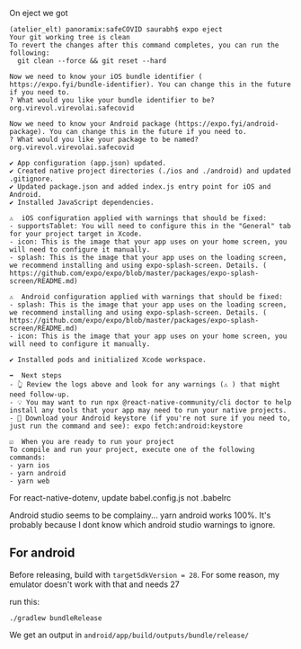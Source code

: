 

On eject we got
```
(atelier_elt) panoramix:safeCOVID saurabh$ expo eject
Your git working tree is clean
To revert the changes after this command completes, you can run the following:
  git clean --force && git reset --hard

Now we need to know your iOS bundle identifier (​https://expo.fyi/bundle-identifier​). You can change this in the future if you need to.
? What would you like your bundle identifier to be? org.virevol.virevolai.safecovid

Now we need to know your Android package (​https://expo.fyi/android-package​). You can change this in the future if you need to.
? What would you like your package to be named? org.virevol.virevolai.safecovid

✔ App configuration (app.json) updated.
✔ Created native project directories (./ios and ./android) and updated .gitignore.
✔ Updated package.json and added index.js entry point for iOS and Android.
✔ Installed JavaScript dependencies.

⚠️  iOS configuration applied with warnings that should be fixed:
- supportsTablet: You will need to configure this in the "General" tab for your project target in Xcode.
- icon: This is the image that your app uses on your home screen, you will need to configure it manually.
- splash: This is the image that your app uses on the loading screen, we recommend installing and using expo-splash-screen. Details. (​https://github.com/expo/expo/blob/master/packages/expo-splash-screen/README.md​)

⚠️  Android configuration applied with warnings that should be fixed:
- splash: This is the image that your app uses on the loading screen, we recommend installing and using expo-splash-screen. Details. (​https://github.com/expo/expo/blob/master/packages/expo-splash-screen/README.md​)
- icon: This is the image that your app uses on your home screen, you will need to configure it manually.

✔ Installed pods and initialized Xcode workspace.

➡️  Next steps
- 👆 Review the logs above and look for any warnings (⚠️ ) that might need follow-up.
- 💡 You may want to run npx @react-native-community/cli doctor to help install any tools that your app may need to run your native projects.
- 🔑 Download your Android keystore (if you're not sure if you need to, just run the command and see): expo fetch:android:keystore

☑️  When you are ready to run your project
To compile and run your project, execute one of the following commands:
- yarn ios
- yarn android
- yarn web

```

For react-native-dotenv, update babel.config.js not .babelrc

Android studio seems to be complainy... yarn android works 100%. It's probably because I dont know which android studio warnings to ignore.

For android
-----
Before releasing, build with `targetSdkVersion = 28`.
For some reason, my emulator doesn't work with that and needs 27

run this:
```
./gradlew bundleRelease
```

We get an output in `android/app/build/outputs/bundle/release/`

